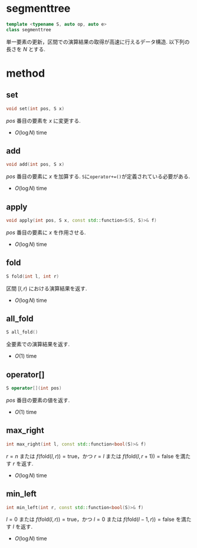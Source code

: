 # segmenttree
```cpp
template <typename S, auto op, auto e>
class segmenttree
```
単一要素の更新，区間での演算結果の取得が高速に行えるデータ構造. 以下列の長さを $N$ とする.
# method
## set
```cpp
void set(int pos, S x)
```
$pos$ 番目の要素を $x$ に変更する.
- $O(\log N)$ time
## add
```cpp
void add(int pos, S x)
```
$pos$ 番目の要素に $x$ を加算する. `S`に`operator+=()`が定義されている必要がある.
- $O(\log N)$ time
## apply
```cpp
void apply(int pos, S x, const std::function<S(S, S)>& f)
```
$pos$ 番目の要素に $x$ を作用させる.
- $O(\log N)$ time
## fold
```cpp
S fold(int l, int r)
```
区間 $[l, r)$ における演算結果を返す.
- $O(\log N)$ time
## all_fold
```cpp
S all_fold()
```
全要素での演算結果を返す.
- $O(1)$ time
## operator[]
```cpp
S operator[](int pos)
```
$pos$ 番目の要素の値を返す.
- $O(1)$ time
## max_right
```cpp
int max_right(int l, const std::function<bool(S)>& f)
```
$r=n$ または $f(\mathrm{fold}(l, r))=\mathrm{true}$，かつ $r=l$ または $f(\mathrm{fold}(l, r+1))=\mathrm{false}$ を満たす $r$ を返す.
- $O(\log N)$ time
## min_left
```cpp
int min_left(int r, const std::function<bool(S)>& f)
```
$l=0$ または $f(\mathrm{fold}(l, r))=\mathrm{true}$，かつ $l=0$ または $f(\mathrm{fold}(l-1, r))=\mathrm{false}$ を満たす $l$ を返す.
- $O(\log N)$ time
